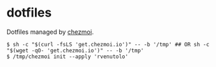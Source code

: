 # dotfiles

Dotfiles managed by [chezmoi](https://www.chezmoi.io/).

```shell
$ sh -c "$(curl -fsLS 'get.chezmoi.io')" -- -b '/tmp' ## OR sh -c "$(wget -qO- 'get.chezmoi.io')" -- -b '/tmp' 
$ /tmp/chezmoi init --apply 'rvenutolo'
```
